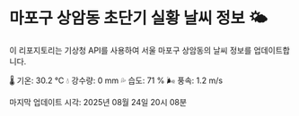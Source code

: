
# 마포구 상암동 초단기 실황 날씨 정보 🌤️

이 리포지토리는 기상청 API를 사용하여 서울 마포구 상암동의 날씨 정보를 업데이트합니다. 

🌡️ 기온: 30.2 ℃
💧 강수량: 0 mm
💦 습도: 71 %
🌬️ 풍속: 1.2 m/s

마지막 업데이트 시각: 2025년 08월 24일 20시 08분    
